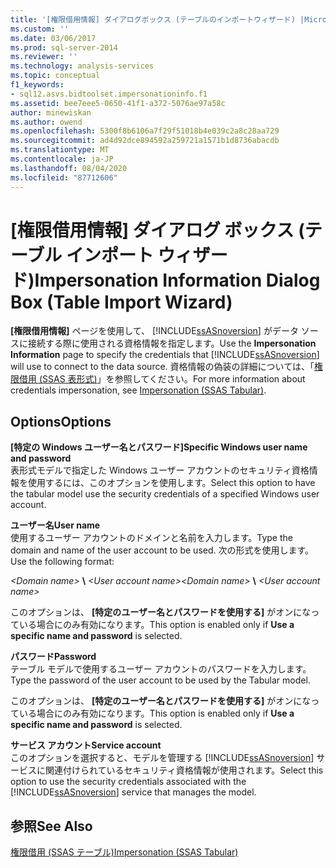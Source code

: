 ```yaml
---
title: '[権限借用情報] ダイアログボックス (テーブルのインポートウィザード) |Microsoft Docs'
ms.custom: ''
ms.date: 03/06/2017
ms.prod: sql-server-2014
ms.reviewer: ''
ms.technology: analysis-services
ms.topic: conceptual
f1_keywords:
- sql12.asvs.bidtoolset.impersonationinfo.f1
ms.assetid: bee7eee5-0650-41f1-a372-5076ae97a58c
author: minewiskan
ms.author: owend
ms.openlocfilehash: 5300f8b6106a7f29f51018b4e039c2a8c28aa729
ms.sourcegitcommit: ad4d92dce894592a259721a1571b1d8736abacdb
ms.translationtype: MT
ms.contentlocale: ja-JP
ms.lasthandoff: 08/04/2020
ms.locfileid: "87712606"
---
```

# <a name="impersonation-information-dialog-box-table-import-wizard"></a><span data-ttu-id="8a32f-102">[権限借用情報] ダイアログ ボックス (テーブル インポート ウィザード)</span><span class="sxs-lookup"><span data-stu-id="8a32f-102">Impersonation Information Dialog Box (Table Import Wizard)</span></span>
  <span data-ttu-id="8a32f-103">**[権限借用情報]** ページを使用して、 [!INCLUDE[ssASnoversion](../includes/ssasnoversion-md.md)] がデータ ソースに接続する際に使用される資格情報を指定します。</span><span class="sxs-lookup"><span data-stu-id="8a32f-103">Use the **Impersonation Information** page to specify the credentials that [!INCLUDE[ssASnoversion](../includes/ssasnoversion-md.md)] will use to connect to the data source.</span></span> <span data-ttu-id="8a32f-104">資格情報の偽装の詳細については、「[権限借用 &#40;SSAS 表形式&#41;](tabular-models/impersonation-ssas-tabular.md)」を参照してください。</span><span class="sxs-lookup"><span data-stu-id="8a32f-104">For more information about credentials impersonation, see [Impersonation &#40;SSAS Tabular&#41;](tabular-models/impersonation-ssas-tabular.md).</span></span>  
  
## <a name="options"></a><span data-ttu-id="8a32f-105">Options</span><span class="sxs-lookup"><span data-stu-id="8a32f-105">Options</span></span>  
 <span data-ttu-id="8a32f-106">**[特定の Windows ユーザー名とパスワード]**</span><span class="sxs-lookup"><span data-stu-id="8a32f-106">**Specific Windows user name and password**</span></span>  
 <span data-ttu-id="8a32f-107">表形式モデルで指定した Windows ユーザー アカウントのセキュリティ資格情報を使用するには、このオプションを使用します。</span><span class="sxs-lookup"><span data-stu-id="8a32f-107">Select this option to have the tabular model use the security credentials of a specified Windows user account.</span></span>  
  
 <span data-ttu-id="8a32f-108">**ユーザー名**</span><span class="sxs-lookup"><span data-stu-id="8a32f-108">**User name**</span></span>  
 <span data-ttu-id="8a32f-109">使用するユーザー アカウントのドメインと名前を入力します。</span><span class="sxs-lookup"><span data-stu-id="8a32f-109">Type the domain and name of the user account to be used.</span></span> <span data-ttu-id="8a32f-110">次の形式を使用します。</span><span class="sxs-lookup"><span data-stu-id="8a32f-110">Use the following format:</span></span>  
  
 <span data-ttu-id="8a32f-111">*\<Domain name>* **\\** *\<User account name>*</span><span class="sxs-lookup"><span data-stu-id="8a32f-111">*\<Domain name>* **\\** *\<User account name>*</span></span>  
  
 <span data-ttu-id="8a32f-112">このオプションは、 **[特定のユーザー名とパスワードを使用する]** がオンになっている場合にのみ有効になります。</span><span class="sxs-lookup"><span data-stu-id="8a32f-112">This option is enabled only if **Use a specific name and password** is selected.</span></span>  
  
 <span data-ttu-id="8a32f-113">**パスワード**</span><span class="sxs-lookup"><span data-stu-id="8a32f-113">**Password**</span></span>  
 <span data-ttu-id="8a32f-114">テーブル モデルで使用するユーザー アカウントのパスワードを入力します。</span><span class="sxs-lookup"><span data-stu-id="8a32f-114">Type the password of the user account to be used by the Tabular model.</span></span>  
  
 <span data-ttu-id="8a32f-115">このオプションは、 **[特定のユーザー名とパスワードを使用する]** がオンになっている場合にのみ有効になります。</span><span class="sxs-lookup"><span data-stu-id="8a32f-115">This option is enabled only if **Use a specific name and password** is selected.</span></span>  
  
 <span data-ttu-id="8a32f-116">**サービス アカウント**</span><span class="sxs-lookup"><span data-stu-id="8a32f-116">**Service account**</span></span>  
 <span data-ttu-id="8a32f-117">このオプションを選択すると、モデルを管理する [!INCLUDE[ssASnoversion](../includes/ssasnoversion-md.md)] サービスに関連付けられているセキュリティ資格情報が使用されます。</span><span class="sxs-lookup"><span data-stu-id="8a32f-117">Select this option to use the security credentials associated with the [!INCLUDE[ssASnoversion](../includes/ssasnoversion-md.md)] service that manages the model.</span></span>  
  
## <a name="see-also"></a><span data-ttu-id="8a32f-118">参照</span><span class="sxs-lookup"><span data-stu-id="8a32f-118">See Also</span></span>  
 [<span data-ttu-id="8a32f-119">権限借用 (SSAS テーブル)</span><span class="sxs-lookup"><span data-stu-id="8a32f-119">Impersonation &#40;SSAS Tabular&#41;</span></span>](tabular-models/impersonation-ssas-tabular.md)  
  
  
